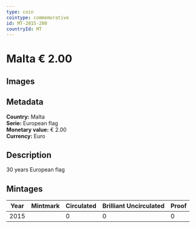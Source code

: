 ```yaml
---
type: coin
cointype: commemorative
id: MT-2015-200
countryId: MT
---
```


# Malta € 2.00

## Images


## Metadata

**Country:** Malta\
**Serie:** European flag\
**Monetary value:** € 2.00\
**Currency:** Euro

## Description
30 years European flag

## Mintages

| Year | Mintmark | Circulated | Brilliant Uncirculated | Proof |
| ---- | -------- | ---------- | ---------------------- | ----- |
| 2015 |  | 0| 0 | 0 |
